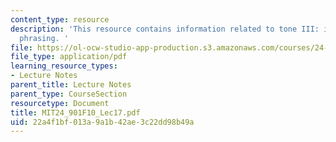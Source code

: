 ```yaml
---
content_type: resource
description: 'This resource contains information related to tone III: intonation and
  phrasing. '
file: https://ol-ocw-studio-app-production.s3.amazonaws.com/courses/24-901-language-and-its-structure-i-phonology-fall-2010/22a4f1bf013a9a1b42ae3c22dd98b49a_MIT24_901F10_Lec17.pdf
file_type: application/pdf
learning_resource_types:
- Lecture Notes
parent_title: Lecture Notes
parent_type: CourseSection
resourcetype: Document
title: MIT24_901F10_Lec17.pdf
uid: 22a4f1bf-013a-9a1b-42ae-3c22dd98b49a
---
```

